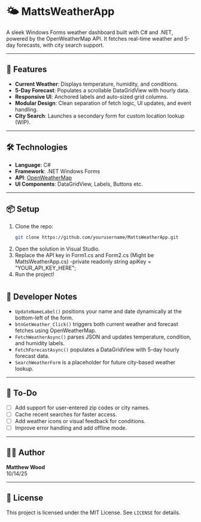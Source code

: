 # 🌤️ MattsWeatherApp

A sleek Windows Forms weather dashboard built with C# and .NET, powered by the OpenWeatherMap API. It fetches real-time weather and 5-day forecasts, with city search support.

---

## 🚀 Features

- **Current Weather**: Displays temperature, humidity, and conditions.
- **5-Day Forecast**: Populates a scrollable DataGridView with hourly data.
- **Responsive UI**: Anchored labels and auto-sized grid columns.
- **Modular Design**: Clean separation of fetch logic, UI updates, and event handling.
- **City Search**: Launches a secondary form for custom location lookup (WIP).

---

## 🛠 Technologies

- **Language**: C#
- **Framework**: .NET Windows Forms
- **API**: [OpenWeatherMap](https://openweathermap.org/api)
- **UI Components**: DataGridView, Labels, Buttons etc.

---

## 📦 Setup

1. Clone the repo:
   ```bash
   git clone https://github.com/yourusername/MattsWeatherApp.git
   ```
2. Open the solution in Visual Studio.
3. Replace the API key in Form1.cs and Form2.cs (Might be MattsWeatherApp.cs)
   -private readonly string apiKey = "YOUR_API_KEY_HERE";
4. Run the project!
#
## 🧠 Developer Notes

- `UpdateNameLabel()` positions your name and date dynamically at the bottom-left of the form.
- `btnGetWeather_Click()` triggers both current weather and forecast fetches using OpenWeatherMap.
- `FetchWeatherAsync()` parses JSON and updates temperature, condition, and humidity labels.
- `FetchForecastAsync()` populates a DataGridView with 5-day hourly forecast data.
- `SearchWeatherForm` is a placeholder for future city-based weather lookup.

---

## 📌 To-Do

- [ ] Add support for user-entered zip codes or city names.
- [ ] Cache recent searches for faster access.
- [ ] Add weather icons or visual feedback for conditions.
- [ ] Improve error handling and add offline mode.

---

## 🧙‍♂️ Author

**Matthew Wood**  
10/14/25

---

## 📄 License

This project is licensed under the MIT License. See `LICENSE` for details.

